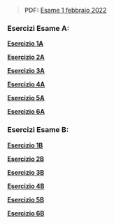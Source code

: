 
> **PDF:** [Esame 1 febbraio 2022](/Primo%20Anno/Progettazione%20di%20Sistemi%20Digitali/Esami/2022/2022-02-01-MZ.pdf)

### Esercizi Esame A:
[**Esercizio 1A**](../../../../../../issues/47)

[**Esercizio 2A**](../../../../../../issues/70)

[**Esercizio 3A**](../../../../../../issues/71) 

[**Esercizio 4A**](../../../../../../issues/72)

[**Esercizio 5A**](../../../../../../issues/16)

[**Esercizio 6A**](../../../../../../issues/73)

### Esercizi Esame B:
[**Esercizio 1B**](../../../../../../issues/74)

[**Esercizio 2B**](../../../../../../issues/75)

[**Esercizio 3B**](../../../../../../issues/76) 

[**Esercizio 4B**](M../../../../../../issues/72)

[**Esercizio 5B**](../../../../../../issues/16)

[**Esercizio 6B**](../../../../../../issues/73)
